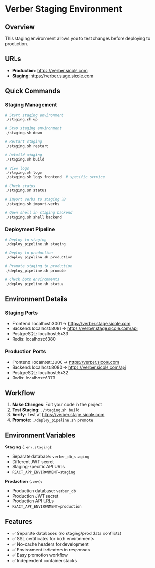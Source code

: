 # Verber Staging Environment

## Overview
This staging environment allows you to test changes before deploying to production.

## URLs
- **Production**: https://verber.sicole.com
- **Staging**: https://verber.stage.sicole.com

## Quick Commands

### Staging Management
```bash
# Start staging environment
./staging.sh up

# Stop staging environment  
./staging.sh down

# Restart staging
./staging.sh restart

# Rebuild staging
./staging.sh build

# View logs
./staging.sh logs
./staging.sh logs frontend  # specific service

# Check status
./staging.sh status

# Import verbs to staging DB
./staging.sh import-verbs

# Open shell in staging backend
./staging.sh shell backend
```

### Deployment Pipeline
```bash
# Deploy to staging
./deploy_pipeline.sh staging

# Deploy to production
./deploy_pipeline.sh production

# Promote staging to production
./deploy_pipeline.sh promote

# Check both environments
./deploy_pipeline.sh status
```

## Environment Details

### Staging Ports
- Frontend: localhost:3001 → https://verber.stage.sicole.com
- Backend: localhost:8081 → https://verber.stage.sicole.com/api  
- PostgreSQL: localhost:5433
- Redis: localhost:6380

### Production Ports  
- Frontend: localhost:3000 → https://verber.sicole.com
- Backend: localhost:8080 → https://verber.sicole.com/api
- PostgreSQL: localhost:5432
- Redis: localhost:6379

## Workflow

1. **Make Changes**: Edit your code in the project
2. **Test Staging**: `./staging.sh build` 
3. **Verify**: Test at https://verber.stage.sicole.com
4. **Promote**: `./deploy_pipeline.sh promote`

## Environment Variables

**Staging** (`.env.staging`):
- Separate database: `verber_db_staging`  
- Different JWT secret
- Staging-specific API URLs
- `REACT_APP_ENVIRONMENT=staging`

**Production** (`.env`):
- Production database: `verber_db`
- Production JWT secret  
- Production API URLs
- `REACT_APP_ENVIRONMENT=production`

## Features

- ✅ Separate databases (no staging/prod data conflicts)
- ✅ SSL certificates for both environments  
- ✅ No-cache headers for development
- ✅ Environment indicators in responses
- ✅ Easy promotion workflow
- ✅ Independent container stacks